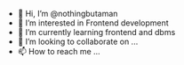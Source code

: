 - 👋 Hi, I’m @nothingbutaman
- 👀 I’m interested in Frontend development
- 🌱 I’m currently learning frontend and dbms
- 💞️ I’m looking to collaborate on ...
- 📫 How to reach me ...

<!---
nothingbutaman/nothingbutaman is a ✨ special ✨ repository because its `README.md` (this file) appears on your GitHub profile.
You can click the Preview link to take a look at your changes.
--->
